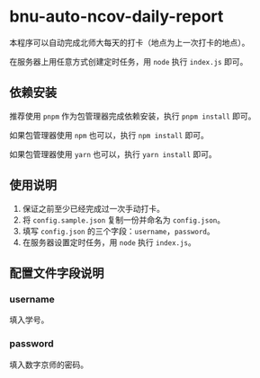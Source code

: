 # bnu-auto-ncov-daily-report

本程序可以自动完成北师大每天的打卡（地点为上一次打卡的地点）。

在服务器上用任意方式创建定时任务，用 `node` 执行 `index.js` 即可。

## 依赖安装

推荐使用 `pnpm` 作为包管理器完成依赖安装，执行 `pnpm install` 即可。

如果包管理器使用 `npm` 也可以，执行 `npm install` 即可。

如果包管理器使用 `yarn` 也可以，执行 `yarn install` 即可。

## 使用说明

1. 保证之前至少已经完成过一次手动打卡。
2. 将 `config.sample.json` 复制一份并命名为 `config.json`。
3. 填写 `config.json` 的三个字段：`username`，`password`。
4. 在服务器设置定时任务，用 `node` 执行 `index.js`。

## 配置文件字段说明

### username
填入学号。

### password
填入数字京师的密码。
